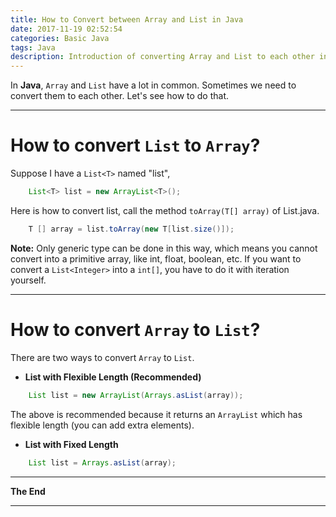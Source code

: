 ```yaml
---
title: How to Convert between Array and List in Java
date: 2017-11-19 02:52:54
categories: Basic Java
tags: Java
description: Introduction of converting Array and List to each other in Java.
---
```

In **Java**, `Array` and `List` have a lot in common. Sometimes we need to convert them to each other. Let's see how to do that.

***

# How to convert `List` to `Array`?
Suppose I have a `List<T>` named "list",
```java
    List<T> list = new ArrayList<T>();
```
Here is how to convert list, call the method `toArray(T[] array)` of List.java.
```java
    T [] array = list.toArray(new T[list.size()]);
```
**Note:** Only generic type can be done in this way, which means you cannot convert into a primitive array, like int, float, boolean, etc. If you want to convert a `List<Integer>` into a `int[]`, you have to do it with iteration yourself.
***

# How to convert `Array` to `List`?

There are two ways to convert `Array` to `List`.

- **List with Flexible Length (Recommended)**
```java
    List list = new ArrayList(Arrays.asList(array));
```
The above is recommended because it returns an `ArrayList` which has flexible length (you can add extra elements).


- **List with Fixed Length**
```java
    List list = Arrays.asList(array);
```
***

**The End**

***